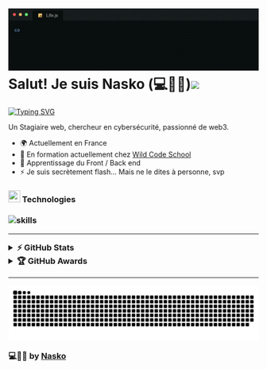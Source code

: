 ![Coding Gif](https://github.com/m-mdy-m/m-mdy-m/blob/main/Life.js.gif)
Salut! Je suis Nasko (💻💜🚀)![](https://user-images.githubusercontent.com/18350557/176309783-0785949b-9127-417c-8b55-ab5a4333674e.gif)
========================================================================================================================================
[![Typing SVG](https://readme-typing-svg.demolab.com?font=Playwrite+England+SemiJoine&pause=1000&color=D32BFFB3&center=faux&vCenter=faux&repeat=vrai&random=faux&width=435&lines=%5BStagiaire%5D%F0%9F%A7%91%E2%80%8D%F0%9F%92%BB;%5BWild+Code+School%5D%F0%9F%8F%AB;%5B%F0%9F%A4%96AI%7C%E2%9B%93%EF%B8%8FWeb3%5D%F0%9F%92%9C)](https://git.io/typing-svg)

Un Stagiaire web, chercheur en cybersécurité, passionné de web3.

- 🌍 Actuellement en France
- 🌱 En formation actuellement chez [Wild Code School](https://www.wildcodeschool.com/fr-fr/)
- 🧠 Apprentissage du Front / Back end
- ⚡ Je suis secrètement flash... Mais ne le dites à personne, svp

<h3><img src="https://giphy.com/stickers/coding-webdesign-coder-QssGEmpkyEOhBCb7e1" width="24" height="24"/> Technologies<h3/>

![skills](https://skillicons.dev/icons?i=html,css,js,lua,react,figma,vscode,apple,github,threejs,discord&theme=dark)

---

<details>
<summary>&#9889 <b>GitHub Stats</b></summary><br/>

<p align="center">
    <img src="https://github-readme-streak-stats.herokuapp.com/?user=Nasko-dev&theme=radical&border=7F3FBF&background=0D1117" alt="Nasko-dev" />
</p>

<p align="center">
    <a href="https://github.com/Nasko-dev">
        <img alt="Nasko-dev Github Stats" src="https://denvercoder1-github-readme-stats.vercel.app/api?username=Nasko-dev&show_icons=true&count_private=true&theme=tokyonight&border_color=7F3FBF&bg_color=0D1117&title_color=F85D7F&icon_color=F8D866" height="192px" />
    </a>
    <a href="https://github.com/Nasko-dev">
        <img alt="Nasko-dev Top Languages" src="https://denvercoder1-github-readme-stats.vercel.app/api/top-langs/?username=Nasko-dev&langs_count=20&layout=compact&theme=tokyonight&border_color=7F3FBF&bg_color=0D1117&title_color=F85D7F&icon_color=F8D866" height="192px" />
    </a>
</p>

<p align="center">
    <img src="https://github-readme-activity-graph.vercel.app/graph?username=Nasko-dev&custom_title=Nasko-dev%20GitHub%20Activity%20Graph&bg_color=0D1117&color=7F3FBF&line=7F3FBF&point=7F3FBF&area_color=FFFFFF&title_color=FFFFFF&area=true" alt="Nasko-dev" />
</p>
</details>
<details>
    <summary>&#127942 <b>GitHub Awards</b></summary><br/>

![Github Trophy](https://github-profile-trophy.vercel.app/?username=Nasko-dev)

</details>

---

<img src="https://raw.githubusercontent.com/Devtrotter/Devtrotter/57d797287a1541c51be8dbcd2e1f621af6b55f88/Images/snake.svg" style="background:#161b22;">

💻💜🚀 by [Nasko](https://www.linkedin.com/in/Nasko-dev/)
